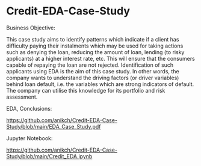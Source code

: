 # Credit-EDA-Case-Study

Business Objective:

This case study aims to identify patterns which indicate if a client has difficulty paying their instalments which may be used for taking actions such as denying the loan, reducing the amount of loan, lending (to risky applicants) at a higher interest rate, etc. This will ensure that the consumers capable of repaying the loan are not rejected. Identification of such applicants using EDA is the aim of this case study. In other words, the company wants to understand the driving factors (or driver variables) behind loan default, i.e. the variables which are strong indicators of default. The company can utilise this knowledge for its portfolio and risk assessment.


EDA, Conclusions:

https://github.com/anikch/Credit-EDA-Case-Study/blob/main/EDA_Case_Study.pdf

Jupyter Notebook:

https://github.com/anikch/Credit-EDA-Case-Study/blob/main/Credit_EDA.ipynb
